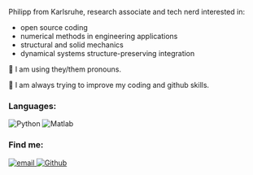 Philipp from Karlsruhe, research associate and tech nerd interested in:
- open source coding
- numerical methods in engineering applications
- structural and solid mechanics
- dynamical systems structure-preserving integration

💬 I am using they/them pronouns.

🔭 I am always trying to improve my coding and github skills.

### Languages:
![Python](https://img.shields.io/badge/-Python-4B8BBE?&logo=Python&logoColor=fff)
![Matlab](https://img.shields.io/badge/-Matlab-blue)

### Find me:

<p>
  <a href="mailto:philipp.kinon@kit.edu">
    <img alt="email" src="https://img.shields.io/badge/email-me-red?style=for-the-badge" />
  </a>
  <a href="https://github.com/philipplk">
    <img alt="Github" src="https://img.shields.io/badge/GitHub-%2312100E.svg?&style=for-the-badge&logo=Github&logoColor=white" />
  </a>
</p>

<!--
**philipplk/philipplk** is a ✨ _special_ ✨ repository because its `README.md` (this file) appears on your GitHub profile.

Here are some ideas to get you started:

- 🔭 I’m currently working on ...
-  I’m currently learning ...
- 👯 I’m looking to collaborate on ...
- 🤔 I’m looking for help with ...
- 💬 Ask me about ...
- 📫 How to reach me: ...
- 😄 Pronouns: ...
- ⚡ Fun fact: ...
-->
